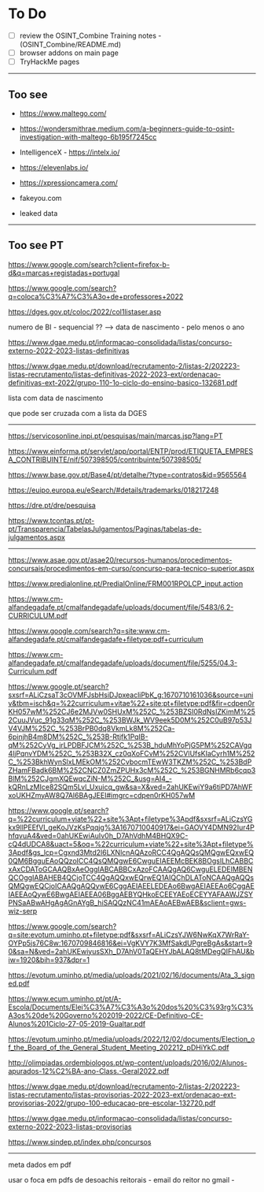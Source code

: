 # To Do

- [ ] review the OSINT_Combine Training notes - (OSINT_Combine/README.md)
- [ ] browser addons on main page
- [ ] TryHackMe pages

---
 
## Too see

- <https://www.maltego.com/>

- <https://wondersmithrae.medium.com/a-beginners-guide-to-osint-investigation-with-maltego-6b195f7245cc>

- IntelligenceX - <https://intelx.io/>

- https://elevenlabs.io/

- https://xpressioncamera.com/

- fakeyou.com

- leaked data

---

## Too see PT

https://www.google.com/search?client=firefox-b-d&q=marcas+registadas+portugal

https://www.google.com/search?q=coloca%C3%A7%C3%A3o+de+professores+2022

https://dges.gov.pt/coloc/2022/col1listaser.asp

numero de BI - sequencial ?? --> data de nascimento - pelo menos o ano

https://www.dgae.medu.pt/informacao-consolidada/listas/concurso-externo-2022-2023-listas-definitivas


https://www.dgae.medu.pt/download/recrutamento-2/listas-2/202223-listas-recrutamento/listas-definitivas-2022-2023-ext/ordenacao-definitivas-ext-2022/grupo-110-1o-ciclo-do-ensino-basico-132681.pdf

lista com data de nascimento

que pode ser cruzada com a lista da DGES

---

https://servicosonline.inpi.pt/pesquisas/main/marcas.jsp?lang=PT

https://www.einforma.pt/servlet/app/portal/ENTP/prod/ETIQUETA_EMPRESA_CONTRIBUINTE/nif/507398505/contribuinte/507398505/

https://www.base.gov.pt/Base4/pt/detalhe/?type=contratos&id=9565564

https://euipo.europa.eu/eSearch/#details/trademarks/018217248

https://dre.pt/dre/pesquisa

https://www.tcontas.pt/pt-pt/Transparencia/TabelasJulgamentos/Paginas/tabelas-de-julgamentos.aspx




---

https://www.asae.gov.pt/asae20/recursos-humanos/procedimentos-concursais/procedimentos-em-curso/concurso-para-tecnico-superior.aspx

https://www.predialonline.pt/PredialOnline/FRM001RPOLCP_input.action



https://www.cm-alfandegadafe.pt/cmalfandegadafe/uploads/document/file/5483/6.2-CURRICULUM.pdf

https://www.google.com/search?q=site:www.cm-alfandegadafe.pt/cmalfandegadafe+filetype:pdf+curriculum

https://www.cm-alfandegadafe.pt/cmalfandegadafe/uploads/document/file/5255/04.3-Curriculum.pdf

https://www.google.pt/search?sxsrf=ALiCzsaT3cOVMFJsbHsiDJpxeacliPbK_g:1670710161036&source=univ&tbm=isch&q=%22curriculum+vitae%22+site:pt+filetype:pdf&fir=cdpen0rKH057wM%252CJ6e2MJVw0SHUxM%252C_%253BZSI0RdNsIZKimM%252CuuJVuc_91g33qM%252C_%253BWJk_WV9eek5D0M%252C0uB97p53JV4VJM%252C_%253BrPB0dq8VkmLk8M%252Ca-6pinjhB4m8DM%252C_%253B-Rtjfk1PqIB-qM%252CyVg_jrLPDBFJCM%252C_%253B_hduMhYoPjG5PM%252CAVgq4ljPqnvYDM%252C_%253B32X_cz0qXoFCvM%252CVlUfsKIaCyrh1M%252C_%253BkhWynSlxLMEkOM%252CvbocmTEwW3TKZM%252C_%253BdPZHamFBadk6BM%252CNCZ0ZmZPUHx3cM%252C_%253BGNHMRb6cqp3BlM%252CJgmXQEwqcZiN-M%252C_&usg=AI4_-kQRnLzMIce82SQm5Lvl_Uxuicq_gw&sa=X&ved=2ahUKEwiY9a6tiPD7AhWFxoUKHZmyAW8Q7Al6BAgJEEI#imgrc=cdpen0rKH057wM


https://www.google.pt/search?q=%22curriculum+viate%22+site%3Apt+filetype%3Apdf&sxsrf=ALiCzsYGkx9llPEEfVI_geKoJVzKsPqqjg%3A1670710040917&ei=GAOVY4DMN92Iur4PhfqvuA4&ved=0ahUKEwiAuIv0h_D7AhVdhM4BHQX9C-cQ4dUDCA8&uact=5&oq=%22curriculum+viate%22+site%3Apt+filetype%3Apdf&gs_lcp=Cgxnd3Mtd2l6LXNlcnAQAzoRCC4QgAQQsQMQgwEQxwEQ0QM6BgguEAoQQzoICC4QsQMQgwE6CwguEIAEEMcBEK8BOgsILhCABBCxAxCDAToGCAAQBxAeOggIABCABBCxAzoFCAAQgAQ6CwguELEDEIMBENQCOggIABAHEB4QCjoTCC4QgAQQxwEQrwEQ1AIQChDLAToNCAAQgAQQsQMQgwEQCjoICAAQgAQQywE6CggAEIAEELEDEAo6BwgAEIAEEAo6CggAEIAEEAoQywE6BwgAEIAEEA06BggAEBYQHkoECEEYAEoECEYYAFAAWJZSYPNSaABwAHgAgAGnAYgB_hiSAQQzNC41mAEAoAEBwAEB&sclient=gws-wiz-serp


https://www.google.com/search?q=site:evotum.uminho.pt+filetype:pdf&sxsrf=ALiCzsYJW6NwKqX7WrRaY-OYPp5js76C8w:1670709846816&ei=VgKVY7K3MfSakdUPgreBgAs&start=90&sa=N&ved=2ahUKEwiyusSXh_D7AhV0TaQEHYJbALAQ8tMDegQIFhAU&biw=1920&bih=937&dpr=1

https://evotum.uminho.pt/media/uploads/2021/02/16/documents/Ata_3_signed.pdf

https://www.ecum.uminho.pt/pt/A-Escola/Documents/Elei%C3%A7%C3%A3o%20dos%20%C3%93rg%C3%A3os%20de%20Governo%202019-2022/CE-Definitivo-CE-Alunos%201Ciclo-27-05-2019-Gualtar.pdf

https://evotum.uminho.pt/media/uploads/2022/12/02/documents/Election_of_the_Board_of_the_General_Student_Meeting_202212_pDHiYkC.pdf

http://olimpiadas.ordembiologos.pt/wp-content/uploads/2016/02/Alunos-apurados-12%C2%BA-ano-Class.-Geral2022.pdf

https://www.dgae.medu.pt/download/recrutamento-2/listas-2/202223-listas-recrutamento/listas-provisorias-2022-2023-ext/ordenacao-ext-provisorias-2022/grupo-100-educacao-pre-escolar-132720.pdf

https://www.dgae.medu.pt/informacao-consolidada/listas/concurso-externo-2022-2023-listas-provisorias

https://www.sindep.pt/index.php/concursos







---

meta dados em pdf

usar o foca em pdfs de desoachis reitorais - email do reitor no gmail - 



